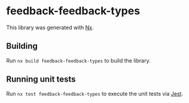 # feedback-feedback-types

This library was generated with [Nx](https://nx.dev).



## Building

Run `nx build feedback-feedback-types` to build the library.





## Running unit tests

Run `nx test feedback-feedback-types` to execute the unit tests via [Jest](https://jestjs.io).


